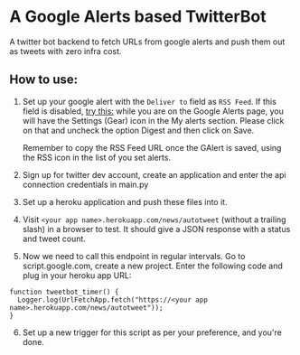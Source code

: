 # A Google Alerts based TwitterBot
A twitter bot backend to fetch URLs from google alerts and push them out as tweets with zero infra cost.

## How to use:
1. Set up your google alert with the `Deliver to` field as `RSS Feed`. If this field is disabled, [try this:](https://support.google.com/websearch/forum/AAAAgtjJeM4oNR25UbTOL8/?hl=en) while you are on the Google Alerts page, you will have the Settings (Gear) icon in the My alerts section. Please click on that and uncheck the option Digest and then click on Save. 

    Remember to copy the RSS Feed URL once the GAlert is saved, using the RSS icon in the list of you set alerts.

2. Sign up for twitter dev account, create an application and enter the api connection credentials in main.py

3. Set up a heroku application and push these files into it.

4. Visit `<your app name>.herokuapp.com/news/autotweet` (without a trailing slash) in a browser to test. It should give a JSON response with a status and tweet count.

5. Now we need to call this endpoint in regular intervals. Go to script.google.com, create a new project. Enter the following code and plug in your heroku app URL:
```
function tweetbot_timer() {
  Logger.log(UrlFetchApp.fetch("https://<your app name>.herokuapp.com/news/autotweet"));
}
```

6. Set up a new trigger for this script as per your preference, and you're done.
